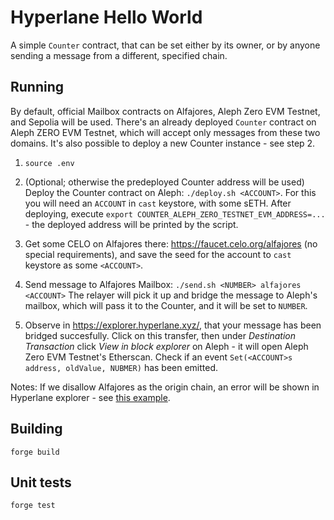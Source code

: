 # Hyperlane Hello World
A simple `Counter` contract, that can be set either by its owner, or by anyone sending a message from a different, specified chain.

## Running
By default, official Mailbox contracts on Alfajores, Aleph Zero EVM Testnet, and Sepolia will be used. There's an already deployed `Counter` contract on Aleph ZERO EVM Testnet, which will accept only messages from these two domains. 
It's also possible to deploy a new Counter instance - see step 2. 

1. `source .env`

2. (Optional; otherwise the predeployed Counter address will be used) Deploy the Counter contract on Aleph: `./deploy.sh <ACCOUNT>`. For this you will need an `ACCOUNT` in `cast` keystore, with some sETH. 
After deploying, execute `export COUNTER_ALEPH_ZERO_TESTNET_EVM_ADDRESS=...` - the deployed address will be printed by the script.

3. Get some CELO on Alfajores there: https://faucet.celo.org/alfajores (no special requirements), and save the seed for the account to `cast` keystore as some `<ACCOUNT>`.

4. Send message to Alfajores Mailbox:
`./send.sh <NUMBER> alfajores <ACCOUNT>`
The relayer will pick it up and bridge the message to Aleph's mailbox, which will pass it to the Counter, and it will be set to `NUMBER`. 

5. Observe in https://explorer.hyperlane.xyz/, that your message has been bridged succesfully. Click on this transfer, then under _Destination Transaction_ click _View in block explorer_ on Aleph - it will open Aleph Zero EVM Testnet's Etherscan. Check if an event `Set(<ACCOUNT>s address, oldValue, NUBMER)` has been emitted.

Notes:
If we disallow Alfajores as the origin chain, an error will be shown in Hyperlane explorer - see [this example](https://explorer.hyperlane.xyz/message/0xb876d0e372b80b678cc34929d93f7190d8b1a3346e33cf2fdbabf0e2a8d92b23).

## Building
`forge build`

## Unit tests
`forge test`

